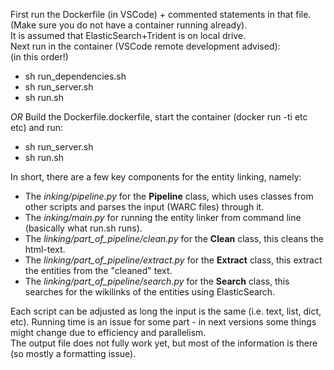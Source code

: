 First run the Dockerfile (in VSCode) + commented statements in that file. (Make sure you do not have a container running already).<br>
It is assumed that ElasticSearch+Trident is on local drive.<br>
Next run in the container (VSCode remote development advised):<br>
(in this order!)<br> 
- sh run_dependencies.sh
- sh run_server.sh
- sh run.sh <br>

*OR*
Build the Dockerfile.dockerfile, start the container (docker run -ti etc etc) and run:
- sh run_server.sh
- sh run.sh <br>

In short, there are a few key components for the entity linking, namely:<br>
- The _inking/pipeline.py_ for the **Pipeline** class, which uses classes from other scripts and parses the input (WARC files) through it.
- The _inking/main.py_ for running the entity linker from command line (basically what run.sh runs).
- The _linking/part_of_pipeline/clean.py_ for the **Clean** class, this cleans the html-text.
- The _linking/part_of_pipeline/extract.py_ for the **Extract** class, this extract the entities from the "cleaned" text.
- The _linking/part_of_pipeline/search.py_ for the **Search** class, this searches for the wikilinks of the entities using ElasticSearch.

Each script can be adjusted as long the input is the same (i.e. text, list, dict, etc). 
Running time is an issue for some part - in next versions some things might change due to efficiency and parallelism.  
The output file does not fully work yet, but most of the information is there (so mostly a formatting issue).
